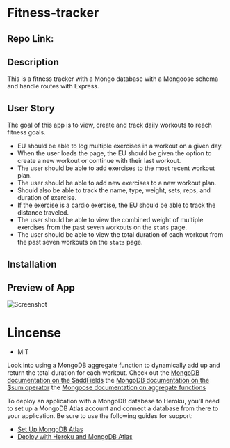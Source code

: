 # Fitness-tracker

## Repo Link:

## Description

This is a fitness tracker with a Mongo database with a Mongoose schema and handle routes with Express.

## User Story

The goal of this app is to view, create and track daily workouts to reach fitness goals.

- EU should be able to log multiple exercises in a workout on a given day.
- When the user loads the page, the EU should be given the option to create a new workout or continue with their last workout.
- The user should be able to add exercises to the most recent workout plan.
- The user should be able to add new exercises to a new workout plan.
- Should also be able to track the name, type, weight, sets, reps, and duration of exercise.
- If the exercise is a cardio exercise, the EU should be able to track the distance traveled.
- The user should be able to view the combined weight of multiple exercises from the past seven workouts on the `stats` page.
- The user should be able to view the total duration of each workout from the past seven workouts on the `stats` page.

## Installation

## Preview of App

![Screenshot](screenshot.png)

# Lincense

- MIT

Look into using a MongoDB aggregate function to dynamically add up and return the total duration for each workout. Check out the [MongoDB documentation on the $addFields](https://docs.mongodb.com/manual/reference/operator/aggregation/addFields/)
the [MongoDB documentation on the $sum operator](https://docs.mongodb.com/manual/reference/operator/aggregation/sum/)
the [Mongoose documentation on aggregate functions](https://mongoosejs.com/docs/api.html#aggregate_Aggregate)

To deploy an application with a MongoDB database to Heroku, you'll need to set up a MongoDB Atlas account and connect a database from there to your application. Be sure to use the following guides for support:

- [Set Up MongoDB Atlas](../04-Important/MongoAtlas-Setup.md)
- [Deploy with Heroku and MongoDB Atlas](../04-Important/MongoAtlas-Deploy.md)
